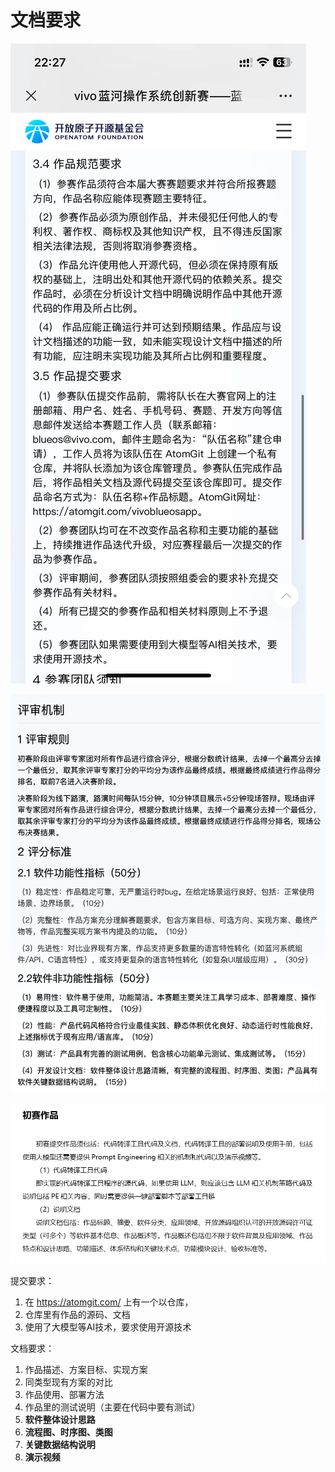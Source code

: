 # 文档要求

![spec1](./resource/要求1.jpg)

![spec2](./resource/要求2.jpg)

![spec2](./resource/要求3.png)

提交要求：
1. 在 <https://atomgit.com/> 上有一个以仓库，
1. 仓库里有作品的源码、文档
1. 使用了大模型等AI技术，要求使用开源技术

文档要求：
1. 作品描述、方案目标、实现方案
1. 同类型现有方案的对比
1. 作品使用、部署方法
1. 作品里的测试说明（主要在代码中要有测试）
1. **软件整体设计思路**
1. **流程图、时序图、类图**
1. **关键数据结构说明**
1. **演示视频**
